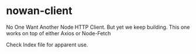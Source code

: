 # nowan-client
No One Want Another Node HTTP Client. But yet we keep building. This one works on top of either Axios or Node-Fetch

Check Index file for apparent use.
